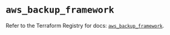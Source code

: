 # `aws_backup_framework`

Refer to the Terraform Registry for docs: [`aws_backup_framework`](https://registry.terraform.io/providers/hashicorp/aws/5.32.1/docs/resources/backup_framework).

